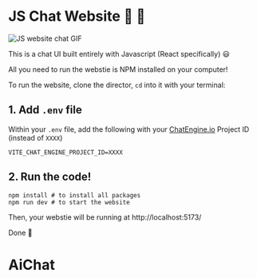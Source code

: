 # JS Chat Website 💬 👾

![JS website chat GIF](https://blog.chatengine.io/assets/per-post/nodejs-react-demo.gif)

This is a chat UI built entirely with Javascript (React specifically) 😃

All you need to run the webstie is NPM installed on your computer!

To run the website, clone the director, `cd` into it with your terminal:

## 1. Add `.env` file

Within your `.env` file, add the following with your [ChatEngine.io](ChatEngine.io) Project ID (instead of `XXXX`)

```
VITE_CHAT_ENGINE_PROJECT_ID=XXXX
```

## 2. Run the code!

```
npm install # to install all packages
npm run dev # to start the website
```

Then, your webstie will be running at http://localhost:5173/

Done 🎉
# AiChat
